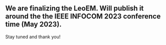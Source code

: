 ## We are finalizing the LeoEM. Will publish it around the the IEEE INFOCOM 2023 conference time (May 2023). 

Stay tuned and thank you!